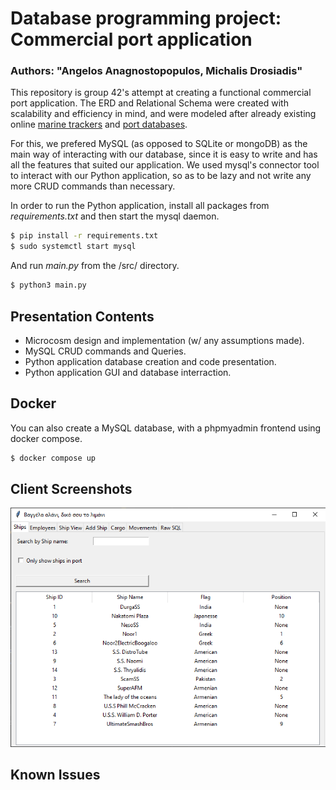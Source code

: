 # Database programming project: Commercial port application
### Authors: "Angelos Anagnostopopulos, Michalis Drosiadis"

This repository is group 42's attempt at creating a functional commercial port application.
The ERD and Relational Schema were created with scalability and efficiency in mind, and were modeled
after already existing online [marine trackers](https://www.vesselfinder.com/el) and [port databases](https://www.marinetraffic.com/).

For this, we prefered MySQL (as opposed to SQLite or mongoDB) as the main way of interacting with our database, 
since it is easy to write and has all the features that suited our application. We used mysql's connector tool
to interact with our Python application, so as to be lazy and not write any more CRUD commands than necessary.

In order to run the Python application, install all packages from _requirements.txt_ and then start the mysql daemon.
```sh
$ pip install -r requirements.txt
$ sudo systemctl start mysql
```
And run _main.py_ from the /src/ directory.
```sh
$ python3 main.py
```
## Presentation Contents

- Microcosm design and implementation (w/ any assumptions made).
- MySQL CRUD commands and Queries. 
- Python application database creation and code presentation.
- Python application GUI and database interraction.

## Docker

You can also create a MySQL database, with a phpmyadmin frontend using docker compose.
```sh
$ docker compose up
```

## Client Screenshots

![Client Screenshot](/screenshots/client_screenshot.png?raw=true)


## Known Issues
